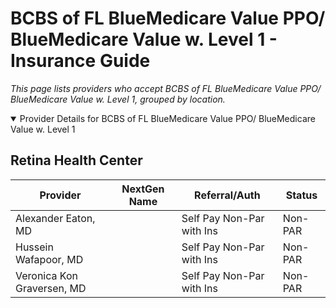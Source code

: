 # BCBS of FL BlueMedicare Value PPO/ BlueMedicare Value w. Level 1 - Insurance Guide

*This page lists providers who accept BCBS of FL BlueMedicare Value PPO/ BlueMedicare Value w. Level 1, grouped by location.*

<details open><summary>Provider Details for BCBS of FL BlueMedicare Value PPO/ BlueMedicare Value w. Level 1</summary>

## Retina Health Center

| Provider | NextGen Name | Referral/Auth | Status |
|----------|-------------|--------------|--------|
| Alexander Eaton, MD |  | Self Pay Non-Par with Ins | Non-PAR |
| Hussein Wafapoor, MD |  | Self Pay Non-Par with Ins | Non-PAR |
| Veronica Kon Graversen, MD |  | Self Pay Non-Par with Ins | Non-PAR |

</details>

